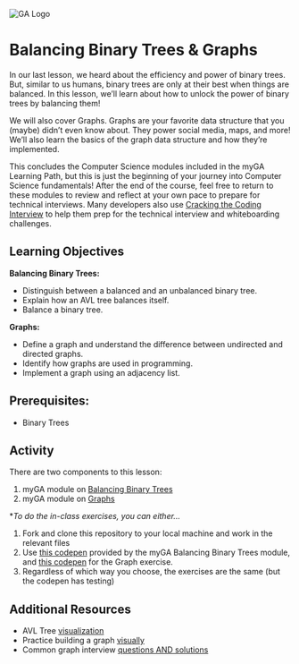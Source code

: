 ![GA Logo](https://ga-dash.s3.amazonaws.com/production/assets/logo-9f88ae6c9c3871690e33280fcf557f33.png)

# Balancing Binary Trees & Graphs

In our last lesson, we heard about the efficiency and power of binary trees. But, similar to us humans, binary trees are only at their best when things are balanced. In this lesson, we’ll learn about how to unlock the power of binary trees by balancing them!

We will also cover Graphs. Graphs are your favorite data structure that you (maybe) didn’t even know about. They power social media, maps, and more! We’ll also learn the basics of the graph data structure and how they’re implemented.

This concludes the Computer Science modules included in the myGA Learning Path, but this is just the beginning of your journey into Computer Science fundamentals! After the end of the course, feel free to return to these modules to review and reflect at your own pace to prepare for technical interviews. Many developers also use [Cracking the Coding Interview](http://ahmed-badawy.com/blog/wp-content/uploads/2018/10/Cracking-the-Coding-Interview-6th-Edition-189-Programming-Questions-and-Solutions.pdf) to help them prep for the technical interview and whiteboarding challenges. 

## Learning Objectives

**Balancing Binary Trees:**

- Distinguish between a balanced and an unbalanced binary tree.
- Explain how an AVL tree balances itself.
- Balance a binary tree.

**Graphs:**

- Define a graph and understand the difference between undirected and directed graphs.
- Identify how graphs are used in programming.
- Implement a graph using an adjacency list.

## Prerequisites: 
* Binary Trees

## Activity

There are two components to this lesson: 
1. myGA module on [Balancing Binary Trees](https://my.generalassemb.ly/activities/263)
2. myGA module on [Graphs](https://my.generalassemb.ly/activities/403)

**To do the in-class exercises, you can either...* 

1. Fork and clone this repository to your local machine and work in the relevant files
1. Use [this codepen](https://codepen.io/GAmarketing/pen/bZGMaQ?editors=0010#0) provided by the myGA Balancing Binary Trees module, and [this codepen](https://codepen.io/GAmarketing/pen/JzjvvE?editors=0010#0) for the Graph exercise.
1. Regardless of which way you choose, the exercises are the same (but the codepen has testing)

## Additional Resources
- AVL Tree [visualization](https://www.cs.usfca.edu/~galles/visualization/AVLtree.html)
- Practice building a graph [visually](https://visualgo.net/en/graphds?slide=1)
- Common graph interview [questions AND solutions](https://medium.com/@codingfreak/graph-data-structure-interview-questions-and-practice-problems-22d5cd488855)
